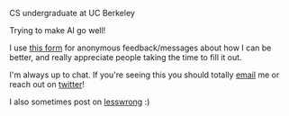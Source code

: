CS undergraduate at UC Berkeley

Trying to make AI go well!

I use [this form](https://www.admonymous.co/georgeingebretsen) for anonymous feedback/messages about how I can be better, and really appreciate people taking the time to fill it out.

I'm always up to chat. If you're seeing this you should totally [email](george.ingebretsen@gmail.com) me or reach out on [twitter](https://twitter.com/Newton_theMan)!

I also sometimes post on [lesswrong](https://www.lesswrong.com/users/george-ingebretsen) :)
